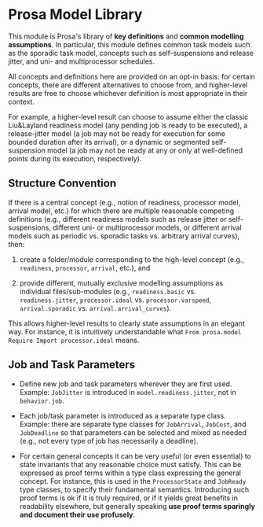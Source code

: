 # Prosa Model Library

This module is Prosa's library of **key definitions** and **common modelling assumptions**. In particular, this module defines common task models such as the sporadic task model, concepts such as self-suspensions and release jitter, and uni- and multiprocessor schedules. 

All concepts and definitions here are provided on an opt-in basis: for certain concepts, there are different alternatives to choose from, and higher-level results are free to choose whichever definition is most appropriate in their context.

For example, a higher-level result can choose to assume either the classic Liu&Layland readiness model (any pending job is ready to be executed), a release-jitter model (a job may not be ready for execution for some bounded duration after its arrival), or a dynamic or segmented self-suspension model (a job may not be ready at any or only at well-defined points during its execution, respectively). 


## Structure Convention

If there is a central concept (e.g., notion of readiness, processor model, arrival model, etc.) for which there are multiple reasonable competing definitions (e.g., different readiness models such as release jitter or self-suspensions, different uni- or multiprocessor models, or different arrival models such as periodic vs. sporadic tasks vs. arbitrary arrival curves), then:

1. create a folder/module corresponding to the high-level concept (e.g., `readiness`, `processor`, `arrival`, etc.), and 

2. provide different, mutually exclusive modelling assumptions as individual files/sub-modules (e.g., `readiness.basic` vs. `readiness.jitter`, `processor.ideal` vs. `processor.varspeed`, `arrival.sporadic` vs. `arrival.arrival_curves`).

This allows higher-level results to clearly state assumptions in an elegant way. For instance, it is intuitively understandable what `From prosa.model Require Import processor.ideal` means.

## Job and Task Parameters

- Define new job and task parameters wherever they are first used.  
Example: `JobJitter` is introduced in `model.readiness.jitter`, not in `behavior.job`.

- Each job/task parameter is introduced as a separate type class.  
Example: there are separate type classes for `JobArrival`, `JobCost`, and `JobDeadline` so that parameters can be selected and mixed as needed (e.g.,  not every type of job has necessarily a deadline). 

- For certain general concepts it can be very useful (or even essential) to state invariants that any reasonable choice must satisfy. This can be expressed as proof terms within a type class expressing the general concept. For instance, this is used in the `ProcessorState` and `JobReady` type classes, to specify their fundamental semantics. Introducing such proof terms is ok if it is truly required, or if it yields great benefits in readability elsewhere, but generally speaking **use proof terms sparingly and document their use profusely**. 